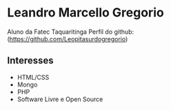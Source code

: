 # Leandro Marcello Gregorio
Aluno da Fatec Taquaritinga
Perfil do github: (https://github.com/Leopitasurdogregorio)
## Interesses
- HTML/CSS
- Mongo
- PHP
- Software Livre e Open Source
